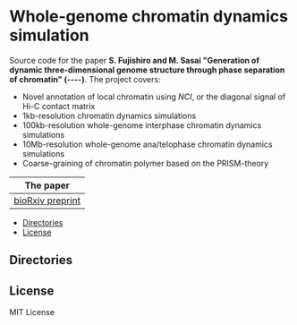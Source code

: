 # Whole-genome chromatin dynamics simulation

Source code for the paper
**S. Fujishiro and M. Sasai "Generation of dynamic three-dimensional genome structure through phase separation of chromatin" (----)**.
The project covers:

- Novel annotation of local chromatin using *NCI*, or the diagonal signal of Hi-C contact matrix
- 1kb-resolution chromatin dynamics simulations
- 100kb-resolution whole-genome interphase chromatin dynamics simulations
- 10Mb-resolution whole-genome ana/telophase chromatin dynamics simulations
- Coarse-graining of chromatin polymer based on the PRISM-theory

| The paper                   |
|-----------------------------|
| [bioRxiv preprint][bioRxiv] |

[bioRxiv]: https://www.biorxiv.org/content/10.1101/2021.05.06.443035

- [Directories](#directories)
- [License](#license)

## Directories

## License

MIT License
